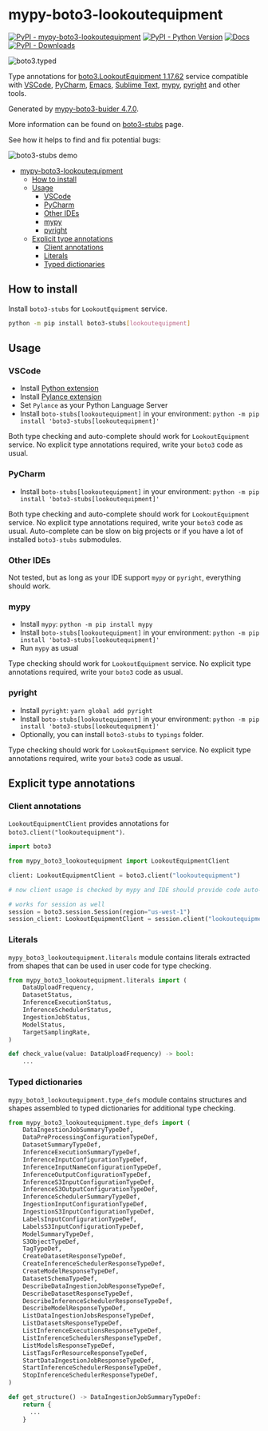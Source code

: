# mypy-boto3-lookoutequipment

[![PyPI - mypy-boto3-lookoutequipment](https://img.shields.io/pypi/v/mypy-boto3-lookoutequipment.svg?color=blue)](https://pypi.org/project/mypy-boto3-lookoutequipment)
[![PyPI - Python Version](https://img.shields.io/pypi/pyversions/mypy-boto3-lookoutequipment.svg?color=blue)](https://pypi.org/project/mypy-boto3-lookoutequipment)
[![Docs](https://img.shields.io/readthedocs/mypy-boto3-builder.svg?color=blue)](https://mypy-boto3-builder.readthedocs.io/)
[![PyPI - Downloads](https://img.shields.io/pypi/dw/mypy-boto3-lookoutequipment?color=blue)](https://pypistats.org/packages/mypy-boto3-lookoutequipment)

![boto3.typed](https://github.com/vemel/mypy_boto3_builder/raw/master/logo.png)

Type annotations for
[boto3.LookoutEquipment 1.17.62](https://boto3.amazonaws.com/v1/documentation/api/1.17.62/reference/services/lookoutequipment.html#LookoutEquipment) service
compatible with
[VSCode](https://code.visualstudio.com/),
[PyCharm](https://www.jetbrains.com/pycharm/),
[Emacs](https://www.gnu.org/software/emacs/),
[Sublime Text](https://www.sublimetext.com/),
[mypy](https://github.com/python/mypy),
[pyright](https://github.com/microsoft/pyright)
and other tools.

Generated by [mypy-boto3-buider 4.7.0](https://github.com/vemel/mypy_boto3_builder).

More information can be found on [boto3-stubs](https://pypi.org/project/boto3-stubs/) page.

See how it helps to find and fix potential bugs:

![boto3-stubs demo](https://github.com/vemel/mypy_boto3_builder/raw/master/demo.gif)

- [mypy-boto3-lookoutequipment](#mypy-boto3-lookoutequipment)
  - [How to install](#how-to-install)
  - [Usage](#usage)
    - [VSCode](#vscode)
    - [PyCharm](#pycharm)
    - [Other IDEs](#other-ides)
    - [mypy](#mypy)
    - [pyright](#pyright)
  - [Explicit type annotations](#explicit-type-annotations)
    - [Client annotations](#client-annotations)
    - [Literals](#literals)
    - [Typed dictionaries](#typed-dictionaries)

## How to install

Install `boto3-stubs` for `LookoutEquipment` service.

```bash
python -m pip install boto3-stubs[lookoutequipment]
```

## Usage

### VSCode

- Install [Python extension](https://marketplace.visualstudio.com/items?itemName=ms-python.python)
- Install [Pylance extension](https://marketplace.visualstudio.com/items?itemName=ms-python.vscode-pylance)
- Set `Pylance` as your Python Language Server
- Install `boto-stubs[lookoutequipment]` in your environment: `python -m pip install 'boto3-stubs[lookoutequipment]'`

Both type checking and auto-complete should work for `LookoutEquipment` service.
No explicit type annotations required, write your `boto3` code as usual.

### PyCharm

- Install `boto-stubs[lookoutequipment]` in your environment: `python -m pip install 'boto3-stubs[lookoutequipment]'`

Both type checking and auto-complete should work for `LookoutEquipment` service.
No explicit type annotations required, write your `boto3` code as usual.
Auto-complete can be slow on big projects or if you have a lot of installed `boto3-stubs` submodules.

### Other IDEs

Not tested, but as long as your IDE support `mypy` or `pyright`, everything should work.

### mypy

- Install `mypy`: `python -m pip install mypy`
- Install `boto-stubs[lookoutequipment]` in your environment: `python -m pip install 'boto3-stubs[lookoutequipment]'`
- Run `mypy` as usual

Type checking should work for `LookoutEquipment` service.
No explicit type annotations required, write your `boto3` code as usual.

### pyright

- Install `pyright`: `yarn global add pyright`
- Install `boto-stubs[lookoutequipment]` in your environment: `python -m pip install 'boto3-stubs[lookoutequipment]'`
- Optionally, you can install `boto3-stubs` to `typings` folder.

Type checking should work for `LookoutEquipment` service.
No explicit type annotations required, write your `boto3` code as usual.

## Explicit type annotations

### Client annotations

`LookoutEquipmentClient` provides annotations for `boto3.client("lookoutequipment")`.

```python
import boto3

from mypy_boto3_lookoutequipment import LookoutEquipmentClient

client: LookoutEquipmentClient = boto3.client("lookoutequipment")

# now client usage is checked by mypy and IDE should provide code auto-complete

# works for session as well
session = boto3.session.Session(region="us-west-1")
session_client: LookoutEquipmentClient = session.client("lookoutequipment")
```








### Literals

`mypy_boto3_lookoutequipment.literals` module contains literals extracted from shapes
that can be used in user code for type checking.

```python
from mypy_boto3_lookoutequipment.literals import (
    DataUploadFrequency,
    DatasetStatus,
    InferenceExecutionStatus,
    InferenceSchedulerStatus,
    IngestionJobStatus,
    ModelStatus,
    TargetSamplingRate,
)

def check_value(value: DataUploadFrequency) -> bool:
    ...
```



### Typed dictionaries

`mypy_boto3_lookoutequipment.type_defs` module contains structures and shapes assembled
to typed dictionaries for additional type checking.

```python
from mypy_boto3_lookoutequipment.type_defs import (
    DataIngestionJobSummaryTypeDef,
    DataPreProcessingConfigurationTypeDef,
    DatasetSummaryTypeDef,
    InferenceExecutionSummaryTypeDef,
    InferenceInputConfigurationTypeDef,
    InferenceInputNameConfigurationTypeDef,
    InferenceOutputConfigurationTypeDef,
    InferenceS3InputConfigurationTypeDef,
    InferenceS3OutputConfigurationTypeDef,
    InferenceSchedulerSummaryTypeDef,
    IngestionInputConfigurationTypeDef,
    IngestionS3InputConfigurationTypeDef,
    LabelsInputConfigurationTypeDef,
    LabelsS3InputConfigurationTypeDef,
    ModelSummaryTypeDef,
    S3ObjectTypeDef,
    TagTypeDef,
    CreateDatasetResponseTypeDef,
    CreateInferenceSchedulerResponseTypeDef,
    CreateModelResponseTypeDef,
    DatasetSchemaTypeDef,
    DescribeDataIngestionJobResponseTypeDef,
    DescribeDatasetResponseTypeDef,
    DescribeInferenceSchedulerResponseTypeDef,
    DescribeModelResponseTypeDef,
    ListDataIngestionJobsResponseTypeDef,
    ListDatasetsResponseTypeDef,
    ListInferenceExecutionsResponseTypeDef,
    ListInferenceSchedulersResponseTypeDef,
    ListModelsResponseTypeDef,
    ListTagsForResourceResponseTypeDef,
    StartDataIngestionJobResponseTypeDef,
    StartInferenceSchedulerResponseTypeDef,
    StopInferenceSchedulerResponseTypeDef,
)

def get_structure() -> DataIngestionJobSummaryTypeDef:
    return {
      ...
    }
```

